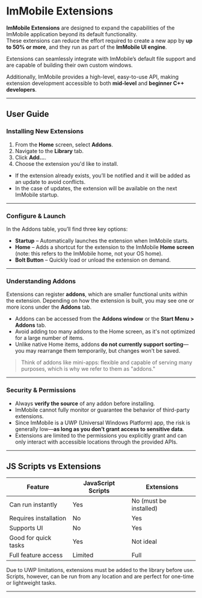 # ImMobile Extensions

**ImMobile Extensions** are designed to expand the capabilities of the ImMobile application beyond its default functionality.  
These extensions can reduce the effort required to create a new app by **up to 50% or more**, and they run as part of the **ImMobile UI engine**.

Extensions can seamlessly integrate with ImMobile’s default file support and are capable of building their own custom windows.

Additionally, ImMobile provides a high-level, easy-to-use API, making extension development accessible to both **mid-level** and **beginner C++ developers**.

---

## User Guide

### Installing New Extensions

1. From the **Home** screen, select **Addons**.
2. Navigate to the **Library** tab.
3. Click **Add...**.
4. Choose the extension you'd like to install.

- If the extension already exists, you’ll be notified and it will be added as an update to avoid conflicts.
- In the case of updates, the extension will be available on the next ImMobile startup.

---

### Configure & Launch

In the Addons table, you’ll find three key options:

- **Startup** – Automatically launches the extension when ImMobile starts.
- **Home** – Adds a shortcut for the extension to the ImMobile **Home screen** (note: this refers to the ImMobile home, not your OS home).
- **Bolt Button** – Quickly load or unload the extension on demand.

---

### Understanding Addons

Extensions can register **addons**, which are smaller functional units within the extension. Depending on how the extension is built, you may see one or more icons under the **Addons** tab.

- Addons can be accessed from the **Addons window** or the **Start Menu > Addons** tab.
- Avoid adding too many addons to the Home screen, as it's not optimized for a large number of items.
- Unlike native Home items, addons **do not currently support sorting**—you may rearrange them temporarily, but changes won't be saved.

> Think of addons like mini-apps: flexible and capable of serving many purposes, which is why we refer to them as "addons."

---

### Security & Permissions

- Always **verify the source** of any addon before installing.
- ImMobile cannot fully monitor or guarantee the behavior of third-party extensions.
- Since ImMobile is a UWP (Universal Windows Platform) app, the risk is generally low—**as long as you don’t grant access to sensitive data**.
- Extensions are limited to the permissions you explicitly grant and can only interact with accessible locations through the provided APIs.

---

## JS Scripts vs Extensions

| Feature | JavaScript Scripts | Extensions |
|--------|---------------------|------------|
| Can run instantly | Yes | No (must be installed) |
| Requires installation | No | Yes |
| Supports UI | No | Yes |
| Good for quick tasks | Yes | Not ideal |
| Full feature access | Limited | Full |

Due to UWP limitations, extensions must be added to the library before use. Scripts, however, can be run from any location and are perfect for one-time or lightweight tasks.

---

